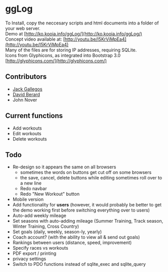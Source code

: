 # ggLog

To Install, copy the neccesary scripts and html documents into a folder of your web server.  
Demo at [http://ko.kooia.info/ggLog/](http://ko.kooia.info/ggLog/)  
Concept video available at: [http://youtu.be/I5KrViMpEa4](http://youtu.be/I5KrViMpEa4)  
Many of the files are for storing IP addresses, requiring SQLite.  
Icons from Glyphicons, as integrated into Bootstrap 3.0 [http://glyphicons.com/](http://glyphicons.com/)  

## Contributors

* [Jack Gallegos](https://github.com/Jeak)
* [David Berard](https://github.com/davidberard98)
* John Nover

## Current functions
* Add workouts
* Edit workouts
* Delete workouts

## Todo

* Re-design so it appears the same on all browsers
    + sometimes the words on buttons get cut off on some browsers
    + the save, cancel, delete buttons while editing sometimes roll over to a new line
    + Redo navbar
    + Redo "New Workout" button
* Mobile version
* Add functionality for **users** (however, it would probably be better to get the demo working first before switching everything over to users)
* Auto-add weekly mileage
* Set seasons with auto-adding mileage (Summer Training, Track season, Winter Training, Cross Country)
* Set goals (daily, weekly, season-ly, yearly)
* Coach account? (with the ability to view all & send out goals)
* Rankings between users (distance, speed, improvement)
* Specify races vs workouts
* PDF export / printing
* privacy settings
* Switch to PDO functions instead of sqlite\_exec and sqlite\_query
